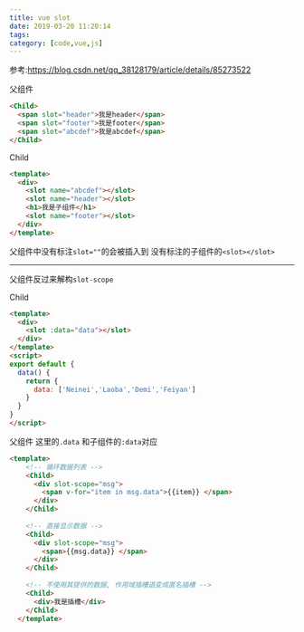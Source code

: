 ```yaml
---
title: vue slot
date: 2019-03-20 11:20:14
tags: 
category: [code,vue,js]
---
```


参考:https://blog.csdn.net/qq_38128179/article/details/85273522


父组件

```html
<Child>
  <span slot="header">我是header</span>
  <span slot="footer">我是footer</span>
  <span slot="abcdef">我是abcdef</span>
</Child>
```

Child
```html
<template>
  <div>
    <slot name="abcdef"></slot>
    <slot name="header"></slot>
    <h1>我是子组件</h1>
    <slot name="footer"></slot>
  </div>
</template>
```

父组件中没有标注`slot=""`的会被插入到 没有标注的子组件的`<slot></slot>`

---

父组件反过来解构`slot-scope`

Child

```html
<template>
  <div>
    <slot :data="data"></slot>
  </div>
</template>
<script>
export default {
  data() {
    return {
      data: ['Neinei','Laoba','Demi','Feiyan']
    }
  }
}
</script>
```

父组件 这里的`.data` 和子组件的`:data`对应
```html
<template>
    <!-- 循环数据列表 -->
    <Child>
      <div slot-scope="msg">
        <span v-for="item in msg.data">{{item}} </span>
      </div>
    </Child>
 
    <!-- 直接显示数据 -->
    <Child>
      <div slot-scope="msg">
        <span>{{msg.data}} </span>
      </div>
    </Child>
 
    <!-- 不使用其提供的数据, 作用域插槽退变成匿名插槽 -->
    <Child>
      <div>我是插槽</div>
    </Child>
  </template>
```


